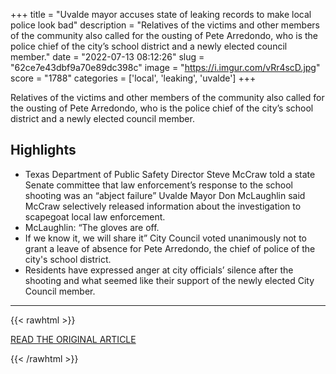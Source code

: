 +++
title = "Uvalde mayor accuses state of leaking records to make local police look bad"
description = "Relatives of the victims and other members of the community also called for the ousting of Pete Arredondo, who is the police chief of the city’s school district and a newly elected council member."
date = "2022-07-13 08:12:26"
slug = "62ce7e43dbf9a70e89dc398c"
image = "https://i.imgur.com/vRr4scD.jpg"
score = "1788"
categories = ['local', 'leaking', 'uvalde']
+++

Relatives of the victims and other members of the community also called for the ousting of Pete Arredondo, who is the police chief of the city’s school district and a newly elected council member.

## Highlights

- Texas Department of Public Safety Director Steve McCraw told a state Senate committee that law enforcement’s response to the school shooting was an “abject failure” Uvalde Mayor Don McLaughlin said McCraw selectively released information about the investigation to scapegoat local law enforcement.
- McLaughlin: “The gloves are off.
- If we know it, we will share it” City Council voted unanimously not to grant a leave of absence for Pete Arredondo, the chief of police of the city's school district.
- Residents have expressed anger at city officials’ silence after the shooting and what seemed like their support of the newly elected City Council member.

---

{{< rawhtml >}}
  <p class="article-category">
    <a target="_blank" href="https://www.keranews.org/news/2022-06-22/uvalde-mayor-accuses-state-of-leaking-records-to-make-local-police-look-bad">READ THE ORIGINAL ARTICLE</a>
  </p>
{{< /rawhtml >}}
